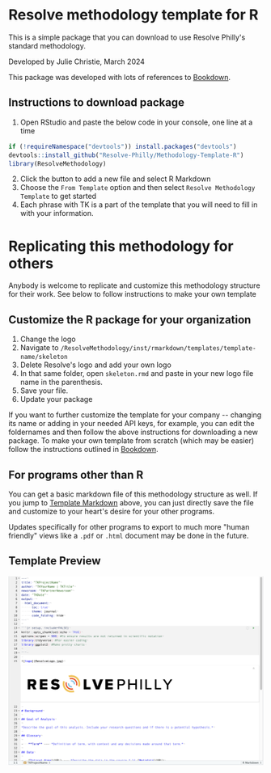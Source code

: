 # Resolve methodology template for R

This is a simple package that you can download to use Resolve Philly's standard methodology.

Developed by Julie Christie, March 2024

This package was developed with lots of references to [Bookdown](https://bookdown.org/yihui/rmarkdown/document-templates.html).

## Instructions to download package

1. Open RStudio and paste the below code in your console, one line at a time
```r
if (!requireNamespace("devtools")) install.packages("devtools")
devtools::install_github("Resolve-Philly/Methodology-Template-R")
library(ResolveMethodology)
```
2. Click the button to add a new file and select R Markdown
3. Choose the `From Template` option and then select `Resolve Methodology Template` to get started
4. Each phrase with TK is a part of the template that you will need to fill in with your information.

# Replicating this methodology for others
Anybody is welcome to replicate and customize this methodology structure for their work. See below to follow instructions to make your own template

## Customize the R package for your organization
1. Change the logo 
  1. Navigate to `/ResolveMethodology/inst/rmarkdown/templates/template-name/skeleton`
  2. Delete Resolve's logo and add your own logo
  3. In that same folder, open `skeleton.rmd` and paste in your new logo file name in the parenthesis.
  4. Save your file.
  5. Update your package 

If you want to further customize the template for your company -- changing its name or adding in your needed API keys, for example, you can edit the foldernames and then follow the above instructions for downloading a new package. To make your own template from scratch (which may be easier) follow the instructions outlined in [Bookdown](https://bookdown.org/yihui/rmarkdown/document-templates.html).

## For programs other than R
You can get a basic markdown file of this methodology structure as well. If you jump to [Template Markdown](https://github.com/Resolve-Philly/Methodology-Template-R/blob/main/Template%20Markdown.md) above, you can just directly save the file and customize to your heart's desire for your other programs. 

Updates specifically for other programs to export to much more "human friendly" views like a `.pdf` or `.html` document may be done in the future.

## Template Preview

![TemplatePreview](inst/rmarkdown/templates/template-name/skeleton/TemplatePreview.png)
